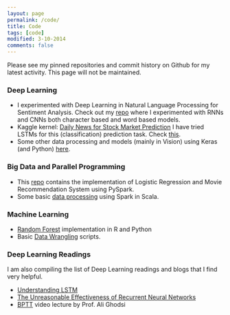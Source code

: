 ```yaml
---
layout: page
permalink: /code/
title: Code
tags: [code]
modified: 3-10-2014
comments: false
---
```


Please see my pinned repositories and commit history on Github for my latest activity. This page will not be maintained. 

### Deep Learning 

* I experimented with Deep Learning in Natural Language Processing for Sentiment Analysis. Check out my [repo](https://github.com/shubhamagarwal92/deep-learning-nlp-sentiment-analysis) where I experimented with RNNs and CNNs both character based and word based models.
* Kaggle kernel: [Daily News for Stock Market Prediction](https://kaggle.com/aaron7sun/stocknews/kernels) I have tried LSTMs for this (classification) prediction task. Check [this](https://github.com/shubhamagarwal92/stockPredictionKaggle). 
* Some other data processing and models (mainly in Vision) using Keras (and Python) [here](https://github.com/shubhamagarwal92/deepLearning).

### Big Data and Parallel Programming

* This [repo](https://github.com/shubhamagarwal92/pySpark-machineLearning) contains the implementation of Logistic Regression and Movie Recommendation System using PySpark.
* Some basic [data processing](https://github.com/shubhamagarwal92/spark-practical_work) using Spark in Scala.

### Machine Learning

* [Random Forest](https://github.com/shubhamagarwal92/machineLearning) implementation in R and Python
* Basic [Data Wrangling](https://github.com/shubhamagarwal92/dataWrangling) scripts.

<!--### Conf.-->

### Deep Learning Readings

I am also compiling the list of Deep Learning readings and blogs that I find very helpful. 

* [Understanding LSTM](https://colah.github.io)  
* [The Unreasonable Effectiveness of Recurrent Neural Networks](http://karpathy.github.io/2015/05/21/rnn-effectiveness/)
* [BPTT](https://www.youtube.com/watch?v=AvyhbrQptHk) video lecture by Prof. Ali Ghodsi